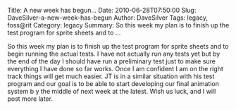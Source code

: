 Title: A new week has begun...
Date: 2010-06-28T07:50:00
Slug: DaveSilver-a-new-week-has-begun
Author: DaveSilver
Tags: legacy, foss@rit
Category: legacy
Summary: So this week my plan is to finish up the test program for sprite sheets and to ... 

So this week my plan is to finish up the test program for sprite sheets and to
begin running the actual tests. I have not actually run any tests yet but by
the end of the day I should have run a preliminary test just to make sure
everything I have done so far works. Once I am confident I am on the right
track things will get much easier. JT is in a similar situation with his test
program and our goal is to be able to start developing our final animation
system b y the middle of next week at the latest. Wish us luck, and I will
post more later.

